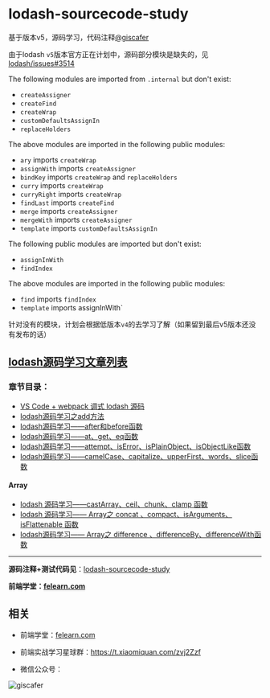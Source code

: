 # lodash-sourcecode-study

基于版本v5，源码学习，代码注释[@giscafer](https://github.com/giscafer)

由于lodash `v5`版本官方正在计划中，源码部分模块是缺失的，见[lodash/issues#3514](https://github.com/lodash/lodash/issues/3514)

The following modules are imported from `.internal` but don't exist:

* `createAssigner`
* `createFind`
* `createWrap`
* `customDefaultsAssignIn`
* `replaceHolders`

The above modules are imported in the following public modules:

* `ary` imports `createWrap`
* `assignWith` imports `createAssigner`
* `bindKey` imports `createWrap` and `replaceHolders`
* `curry` imports `createWrap`
* `curryRight` imports `createWrap`
* `findLast` imports `createFind`
* `merge` imports `createAssigner`
* `mergeWith` imports `createAssigner`
* `template` imports `customDefaultsAssignIn`

The following public modules are imported but don't exist:

* `assignInWith`
* `findIndex`

The above modules are imported in the following public modules:

* `find` imports `findIndex`
* `template` imports assignInWith`


针对没有的模块，计划会根据低版本`v4`的去学习了解（如果留到最后v5版本还没有发布的话）

## [lodash源码学习文章列表](https://github.com/giscafer/giscafer.github.io/labels/lodash%E6%BA%90%E7%A0%81%E5%AD%A6%E4%B9%A0)

### 章节目录：

 * [VS Code + webpack 调式 lodash 源码](https://github.com/giscafer/giscafer.github.io/issues/24)
 * [lodash源码学习之add方法](https://github.com/giscafer/giscafer.github.io/issues/23)
 * [lodash源码学习——after和before函数](https://github.com/giscafer/giscafer.github.io/issues/25)
 * [lodash源码学习——at、get、eq函数](https://github.com/giscafer/giscafer.github.io/issues/26)
 * [lodash源码学习——attempt、isError、isPlainObject、isObjectLike函数](https://github.com/giscafer/giscafer.github.io/issues/27)
 * [lodash源码学习——camelCase、capitalize、upperFirst、words、slice函数](https://github.com/giscafer/giscafer.github.io/issues/28)

#### Array

 * [lodash 源码学习——castArray、ceil、chunk、clamp 函数](https://github.com/giscafer/giscafer.github.io/issues/30)
 * [lodash 源码学习—— Array之 concat 、compact、isArguments、isFlattenable 函数](https://github.com/giscafer/giscafer.github.io/issues/31)
 * [lodash源码学习—— Array之 difference 、differenceBy、differenceWith函数](https://github.com/giscafer/giscafer.github.io/issues/32)



---

**源码注释+测试代码见**：[lodash-sourcecode-study](https://github.com/giscafer/lodash-sourcecode-study)

**前端学堂：[felearn.com](http://www.felearn.com/)**

 ## 相关

 - 前端学堂：[felearn.com](http://www.felearn.com)


 - 前端实战学习星球群：https://t.xiaomiquan.com/zvj2Zzf


 - 微信公众号：

![giscafer](http://blog.giscafer.com/static/images/qrcode_giscafer.jpg)